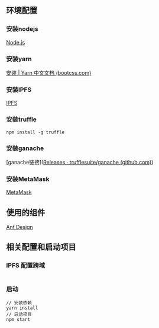 ## 环境配置

### 安装nodejs

[Node.js](https://nodejs.org/zh-cn/)

### 安装yarn

[安装 | Yarn 中文文档 (bootcss.com)](https://yarn.bootcss.com/docs/install/#windows-stable)

### 安装IPFS

[IPFS](https://github.com/ipfs-shipyard/ipfs-desktop)

### 安装truffle

```shell
npm install -g truffle
```

### 安装ganache

[ganache链接]([Releases · trufflesuite/ganache (github.com)](https://github.com/trufflesuite/ganache/releases))

### 安装MetaMask

[MetaMask](https://metamask.io/)

## 使用的组件

[Ant Design](https://ant.design/index-cn)

## 相关配置和启动项目

### IPFS 配置跨域

```shell

```

### 启动

```shell
// 安装依赖
yarn install
// 启动项目
npm start
```

